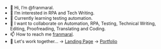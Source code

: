 - 👋 Hi, I’m @franmaral.
- 👀 I’m interested in RPA and Tech Writing.
- 🌱 Currently learning testing automation.
- 💞️ I want to collaborate on Automation, RPA, Testing, Technical Writing, Editing, Proofreading, Translating and Coding.
- 📫 How to reach me [franmaral](https://github.com/franmaral/).
- 🤝 Let's work together...
      -> [Landing Page](https://franmaral.github.io/)
      -> [Portfolio](https://franmaral.github.io/portfolio/)
